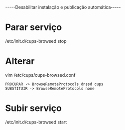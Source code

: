 -----Desabilitar instalação e publicação automática-----


# Parar serviço
/etc/init.d/cups-browsed stop

# Alterar 
vim /etc/cups/cups-browsed.conf

	PROCURAR -> BrowseRemoteProtocols dnssd cups
	SUBSTITUIR -> BrowseRemoteProtocols none

# Subir serviço
/etc/init.d/cups-browsed start

